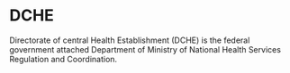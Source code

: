 # DCHE
Directorate of central Health Establishment (DCHE) is the federal government attached Department of Ministry of National Health Services Regulation and Coordination.
